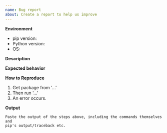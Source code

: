 ```yaml
---
name: Bug report
about: Create a report to help us improve
---
```


<!--
If you're reporting an issue for `--unstable-feature=resolver`, use the "Dependency resolver failures / errors" template instead.
-->

**Environment**

* pip version:
* Python version:
* OS:

<!-- Feel free to add more information about your environment here -->

**Description**
<!-- A clear and concise description of what the bug is. -->

**Expected behavior**
<!-- A clear and concise description of what you expected to happen. -->

**How to Reproduce**
<!-- Describe the steps to reproduce this bug. -->

1. Get package from '...'
2. Then run '...'
3. An error occurs.

**Output**

```
Paste the output of the steps above, including the commands themselves and
pip's output/traceback etc.
```
